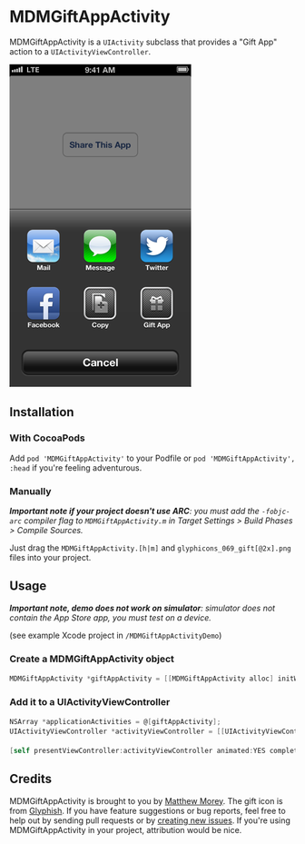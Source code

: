 # MDMGiftAppActivity

MDMGiftAppActivity is a `UIActivity` subclass that provides a "Gift App" action to a `UIActivityViewController`.

![MDMGiftAppActivity Screenshot](https://github.com/mmorey/MDMGiftAppActivity/raw/master/screenshot.png)

## Installation

### With CocoaPods

Add `pod 'MDMGiftAppActivity'` to your Podfile or `pod 'MDMGiftAppActivity', :head` if you're feeling adventurous.

### Manually

_**Important note if your project doesn't use ARC**: you must add the `-fobjc-arc` compiler flag to `MDMGiftAppActivity.m` in Target Settings > Build Phases > Compile Sources._

Just drag the `MDMGiftAppActivity.[h|m]` and `glyphicons_069_gift[@2x].png` files into your project.

## Usage

_**Important note,  demo does not work on simulator**: simulator does not contain the App Store app, you must test on a device._

(see example Xcode project in `/MDMGiftAppActivityDemo`)

### Create a MDMGiftAppActivity object

```objective-c
MDMGiftAppActivity *giftAppActivity = [[MDMGiftAppActivity alloc] initWithAppID:@"593296099"];
```

### Add it to a UIActivityViewController

```objective-c
NSArray *applicationActivities = @[giftAppActivity];
UIActivityViewController *activityViewController = [[UIActivityViewController alloc] initWithActivityItems:activityItems
                                                                                     applicationActivities:applicationActivities];
[self presentViewController:activityViewController animated:YES completion:nil];
```

## Credits
MDMGiftAppActivity is brought to you by [Matthew Morey](http://matthewmorey.com). The gift icon is from [Glyphish](http://glyphish.com/). If you have feature suggestions or bug reports, feel free to help out by sending pull requests or by [creating new issues](https://github.com/mmorey/MDMGiftAppActivity/issues/new). If you're using MDMGiftAppActivity in your project, attribution would be nice.